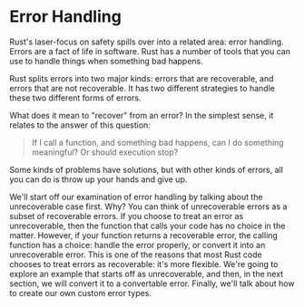 # Error Handling

Rust's laser-focus on safety spills over into a related area: error handling.
Errors are a fact of life in software. Rust has a number of tools that you can
use to handle things when something bad happens.

Rust splits errors into two major kinds: errors that are recoverable, and
errors that are not recoverable. It has two different strategies to handle
these two different forms of errors.

What does it mean to "recover" from an error? In the simplest sense, it
relates to the answer of this question:

> If I call a function, and something bad happens, can I do something
> meaningful? Or should execution stop?

Some kinds of problems have solutions, but with other kinds of errors,
all you can do is throw up your hands and give up.

We'll start off our examination of error handling by talking about the
unrecoverable case first. Why? You can think of unrecoverable errors as a
subset of recoverable errors. If you choose to treat an error as unrecoverable,
then the function that calls your code has no choice in the matter. However, if
your function returns a recoverable error, the calling function has a choice:
handle the error properly, or convert it into an unrecoverable error. This is
one of the reasons that most Rust code chooses to treat errors as recoverable:
it's more flexible. We're going to explore an example that starts off as
unrecoverable, and then, in the next section, we will convert it to a
convertable error. Finally, we'll talk about how to create our own custom error
types.
